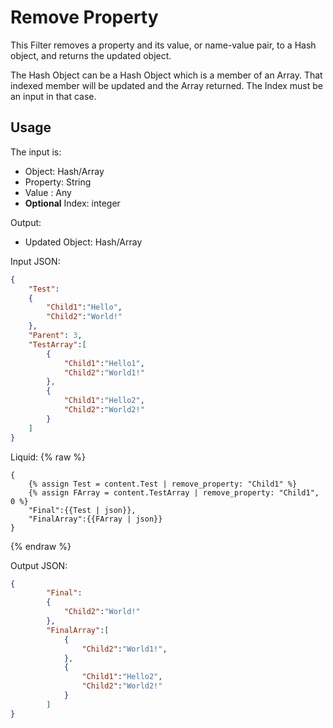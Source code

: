 # Remove Property

This Filter removes a property and its value, or name-value pair, to a Hash object, and returns the updated object.

The Hash Object can be a Hash Object which is a member of an Array. That indexed member will be updated and the Array returned. The Index must be an input in that case.

## Usage

The input is:

- Object: Hash/Array
- Property: String
- Value : Any
- **Optional** Index: integer

Output:
- Updated Object: Hash/Array

Input JSON:
```json
{
	"Test":
	{
		"Child1":"Hello",
		"Child2":"World!"
	},
	"Parent": 3,
	"TestArray":[
		{
			"Child1":"Hello1",
			"Child2":"World1!"
		},
		{
			"Child1":"Hello2",
			"Child2":"World2!"
		}
	]
}
```

Liquid:
{% raw %}
```
{
	{% assign Test = content.Test | remove_property: "Child1" %}
	{% assign FArray = content.TestArray | remove_property: "Child1", 0 %}
	"Final":{{Test | json}},
	"FinalArray":{{FArray | json}}
}
```
{% endraw %}

Output JSON:
```json
{
		"Final":
		{
			"Child2":"World!"
		},
		"FinalArray":[
			{
				"Child2":"World1!",
			},
			{
				"Child1":"Hello2",
				"Child2":"World2!"
			}
		]
}
```